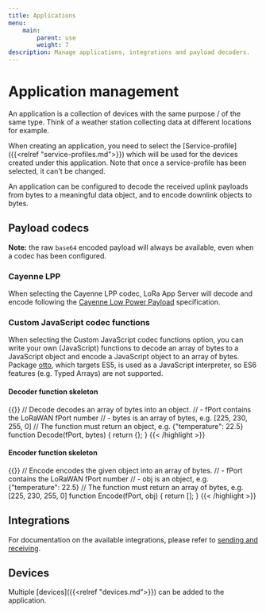 ```yaml
---
title: Applications
menu:
    main:
        parent: use
        weight: 7
description: Manage applications, integrations and payload decoders.
---
```


# Application management

An application is a collection of devices with the same purpose / of the same type.
Think of a weather station collecting data at different locations for example.

When creating an application, you need to select the [Service-profile]({{<relref "service-profiles.md">}})
which will be used for the devices created under this application. Note that
once a service-profile has been selected, it can't be changed.

An application can be configured to decode the received uplink payloads from
bytes to a meaningful data object, and to encode downlink objects to bytes.

## Payload codecs

**Note:** the raw `base64` encoded payload will always be available, even when
a codec has been configured.

### Cayenne LPP

When selecting the Cayenne LPP codec, LoRa App Server will decode and encode
following the [Cayenne Low Power Payload](https://mydevices.com/cayenne/docs/lora/)
specification.

### Custom JavaScript codec functions

When selecting the Custom JavaScript codec functions option, you can write your
own (JavaScript) functions to decode an array of bytes to a JavaScript object
and encode a JavaScript object to an array of bytes. Package [otto](https://github.com/robertkrimen/otto), 
which targets ES5, is used as a JavaScript interpreter, so ES6 features (e.g. Typed Arrays) are not supported.

#### Decoder function skeleton

{{<highlight js>}}
// Decode decodes an array of bytes into an object.
//  - fPort contains the LoRaWAN fPort number
//  - bytes is an array of bytes, e.g. [225, 230, 255, 0]
// The function must return an object, e.g. {"temperature": 22.5}
function Decode(fPort, bytes) {
  return {};
}
{{< /highlight >}}

#### Encoder function skeleton

{{<highlight js>}}
// Encode encodes the given object into an array of bytes.
//  - fPort contains the LoRaWAN fPort number
//  - obj is an object, e.g. {"temperature": 22.5}
// The function must return an array of bytes, e.g. [225, 230, 255, 0]
function Encode(fPort, obj) {
  return [];
}
{{< /highlight >}}

## Integrations

For documentation on the available integrations, please refer to
[sending and receiving](/lora-app-server/integrate/sending-receiving/).

## Devices

Multiple [devices]({{<relref "devices.md">}}) can be added to the application.